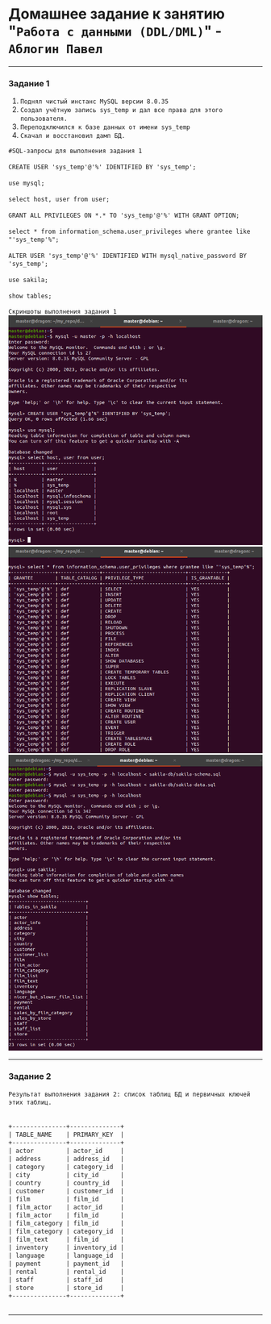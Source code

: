 # Домашнее задание к занятию "`Работа с данными (DDL/DML)`" - `Аблогин Павел`

---

### Задание 1

1. `Поднял чистый инстанс MySQL версии 8.0.35`
2. `Создал учётную запись sys_temp и дал все права для этого пользователя.`
3. `Переподключился к базе данных от имени sys_temp`
4. `Скачал и восстановил дамп БД.`

```
#SQL-запросы для выполнения задания 1

CREATE USER 'sys_temp'@'%' IDENTIFIED BY 'sys_temp';

use mysql;

select host, user from user;

GRANT ALL PRIVILEGES ON *.* TO 'sys_temp'@'%' WITH GRANT OPTION;

select * from information_schema.user_privileges where grantee like "'sys_temp'%";

ALTER USER 'sys_temp'@'%' IDENTIFIED WITH mysql_native_password BY 'sys_temp';

use sakila;

show tables;

```

`Скриншоты выполнения задания 1`
![Создание пользователя и список пользователей](img/task1_1.png)
![Выадача прав пользователю и проверка прав](img/task1_2.png)
![Список таблиц восстановленной БД](img/task1_3.png)


---

### Задание 2

```
Результат выполнения задания 2: список таблиц БД и первичных ключей этих таблиц.


+---------------+--------------+
| TABLE_NAME    | PRIMARY_KEY  |
+---------------+--------------+
| actor         | actor_id     |
| address       | address_id   |
| category      | category_id  |
| city          | city_id      |
| country       | country_id   |
| customer      | customer_id  |
| film          | film_id      |
| film_actor    | actor_id     |
| film_actor    | film_id      |
| film_category | film_id      |
| film_category | category_id  |
| film_text     | film_id      |
| inventory     | inventory_id |
| language      | language_id  |
| payment       | payment_id   |
| rental        | rental_id    |
| staff         | staff_id     |
| store         | store_id     |
+---------------+--------------+
 

```

---


